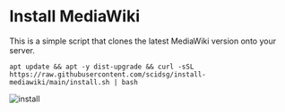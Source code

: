 # Install MediaWiki

This is a simple script that clones the latest MediaWiki version onto your server.

```
apt update && apt -y dist-upgrade && curl -sSL https://raw.githubusercontent.com/scidsg/install-mediawiki/main/install.sh | bash
```

![install](https://user-images.githubusercontent.com/28545431/229308467-58401675-2a68-4b6b-b6c3-93e5c89cf870.gif)
